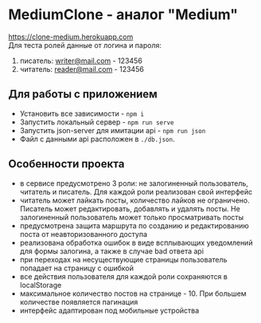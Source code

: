 # MediumClone - аналог "Medium"

https://clone-medium.herokuapp.com   
Для теста ролей данные от логина и пароля:
  1. писатель: writer@mail.com - 123456
  2. читатель: reader@mail.com - 123456 

## Для работы с приложением
* Установить все зависимости - `npm i`
* Запустить локальный сервер - `npm run serve`
* Запустить json-server для имитации api - `npm run json`
* Файл с данными api расположен в `./db.json`.

## Особенности проекта
* в сервисе предусмотрено 3 роли: не залогиненный пользователь, читатель и писатель. Для каждой роли реализован свой интерфейс
* читатель может лайкать посты, количество лайков не ограничено. Писатель может редактировать, добавлять и удалять посты. Не залогиненный пользователь может только просматривать посты
* предусмотрена защита маршрута по созданию и редактированию поста от неавторизованного доступа
* реализована обработка ошибок в виде всплывающих уведомлений для формы залогина, а также в случае bad ответа api
* при переходах на несуществующие страницы пользователь попадает на страницу с ошибкой 
* все действия пользователя для каждой роли сохраняются в localStorage
* максимальное количество постов на странице - 10. При большем количестве появляется пагинация
* интерфейс адаптирован под мобильные устройства
